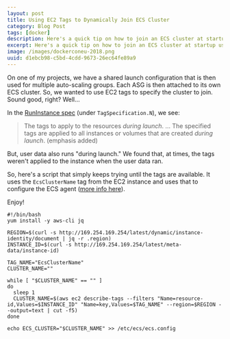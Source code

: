 ```yaml
---
layout: post
title: Using EC2 Tags to Dynamically Join ECS Cluster
category: Blog Post
tags: [docker]
description: Here's a quick tip on how to join an ECS cluster at startup using EC2 tags
excerpt: Here's a quick tip on how to join an ECS cluster at startup using EC2 tags
image: /images/dockerconeu-2018.png
uuid: d1ebcb98-c5bd-4cdd-9673-26ec64fe89a9
---
```


On one of my projects, we have a shared launch configuration that is then used for multiple auto-scaling groups. Each ASG is then attached to its own ECS cluster. So, we wanted to use EC2 tags to specify the cluster to join. Sound good, right? Well...

In the [RunInstance spec](https://docs.aws.amazon.com/AWSEC2/latest/APIReference/API_RunInstances.html) (under `TagSpecification.N`), we see:

> The tags to apply to the resources _during launch_. ... The specified tags are applied to all instances or volumes that are created _during launch_. (emphasis added)

But, user data also runs "during launch." We found that, at times, the tags weren't applied to the instance when the user data ran. 

So, here's a script that simply keeps trying until the tags are available. It uses the `EcsClusterName` tag from the EC2 instance and uses that to configure the ECS agent ([more info here](https://docs.aws.amazon.com/AmazonECS/latest/developerguide/launch_container_instance.html)).

Enjoy!

<pre class="no-wrap language-bash bash" data-title="Bash"><code class="bash">#!/bin/bash
yum install -y aws-cli jq

REGION=$(curl -s http://169.254.169.254/latest/dynamic/instance-identity/document | jq -r .region)
INSTANCE_ID=$(curl -s http://169.254.169.254/latest/meta-data/instance-id)

TAG_NAME="EcsClusterName"
CLUSTER_NAME=""

while [ "$CLUSTER_NAME" == "" ]
do
  sleep 1
  CLUSTER_NAME=$(aws ec2 describe-tags --filters "Name=resource-id,Values=$INSTANCE_ID" "Name=key,Values=$TAG_NAME" --region=$REGION --output=text | cut -f5)
done

echo ECS_CLUSTER="$CLUSTER_NAME" >> /etc/ecs/ecs.config
</code></pre>

